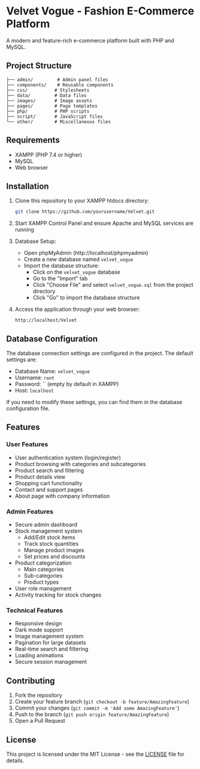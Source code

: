 # Velvet Vogue - Fashion E-Commerce Platform

A modern and feature-rich e-commerce platform built with PHP and MySQL.

## Project Structure

```
├── admin/         # Admin panel files
├── components/    # Reusable components
├── css/          # Stylesheets
├── data/         # Data files
├── images/       # Image assets
├── pages/        # Page templates
├── php/          # PHP scripts
├── script/       # JavaScript files
└── other/        # Miscellaneous files
```

## Requirements

- XAMPP (PHP 7.4 or higher)
- MySQL
- Web browser

## Installation

1. Clone this repository to your XAMPP htdocs directory:
   ```bash
   git clone https://github.com/yourusername/Velvet.git
   ```

2. Start XAMPP Control Panel and ensure Apache and MySQL services are running

3. Database Setup:
   - Open phpMyAdmin (http://localhost/phpmyadmin)
   - Create a new database named `velvet_vogue`
   - Import the database structure:
     - Click on the `velvet_vogue` database
     - Go to the "Import" tab
     - Click "Choose File" and select `velvet_vogue.sql` from the project directory
     - Click "Go" to import the database structure

4. Access the application through your web browser:
   ```
   http://localhost/Velvet
   ```

## Database Configuration

The database connection settings are configured in the project. The default settings are:
- Database Name: `velvet_vogue`
- Username: `root`
- Password: `` (empty by default in XAMPP)
- Host: `localhost`

If you need to modify these settings, you can find them in the database configuration file.

## Features

### User Features
- User authentication system (login/register)
- Product browsing with categories and subcategories
- Product search and filtering
- Product details view
- Shopping cart functionality
- Contact and support pages
- About page with company information

### Admin Features
- Secure admin dashboard
- Stock management system
  - Add/Edit stock items
  - Track stock quantities
  - Manage product images
  - Set prices and discounts
- Product categorization
  - Main categories
  - Sub-categories
  - Product types
- User role management
- Activity tracking for stock changes

### Technical Features
- Responsive design
- Dark mode support
- Image management system
- Pagination for large datasets
- Real-time search and filtering
- Loading animations
- Secure session management

## Contributing

1. Fork the repository
2. Create your feature branch (`git checkout -b feature/AmazingFeature`)
3. Commit your changes (`git commit -m 'Add some AmazingFeature'`)
4. Push to the branch (`git push origin feature/AmazingFeature`)
5. Open a Pull Request

## License

This project is licensed under the MIT License - see the [LICENSE](LICENSE) file for details. 